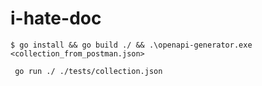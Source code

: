 # i-hate-doc


``` shell
$ go install && go build ./ && .\openapi-generator.exe <collection_from_postman.json>
```


``` shell
 go run ./ ./tests/collection.json
```